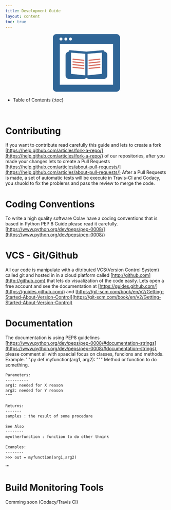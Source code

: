 ```yaml
---
title: Development Guide
layout: content
toc: true
---
```


<center>
<img src="/img/PH-ROOT-icons-DG.png"/>
</center>

* Table of Contents 
{:toc}
<br>


# Contributing
If you want to contribute read carefully this guide and lets to create a fork [https://help.github.com/articles/fork-a-repo/](https://help.github.com/articles/fork-a-repo/)
of our repositories, after you made your changes lets to create a Pull Requests [https://help.github.com/articles/about-pull-requests/](https://help.github.com/articles/about-pull-requests/)
After a Pull Requests is made, a set of automatic tests will be execute in Travis-CI and Codacy, you shuold to fix the problems and pass the review to merge the code.

# Coding Conventions
To write a high quality software Colav have a coding conventions 
that is based in Python PEP 8 Guide please read it carefully. [https://www.python.org/dev/peps/pep-0008/](https://www.python.org/dev/peps/pep-0008/)


# VCS - Git/Github
All our code is manipulate with a ditributed VCS(Version Control System) called git and hosted in 
in a cloud platform called [http://github.com](http://github.com) that lets do visualization of the code easily. 
Lets open a free account and see the documentation at [https://guides.github.com/](https://guides.github.com/) and [https://git-scm.com/book/en/v2/Getting-Started-About-Version-Control](https://git-scm.com/book/en/v2/Getting-Started-About-Version-Control) 

# Documentation
The documentation is using PEP8 guidelines [https://www.python.org/dev/peps/pep-0008/#documentation-strings](https://www.python.org/dev/peps/pep-0008/#documentation-strings), 
please comment all with spaecial focus on classes, funcions and methods.
Example.
'''.py
def myfunction(arg1, arg2):
    """
    Method or function to do something.
    
    Parameters:
    ----------
    arg1: needed for X reason
    arg2: needed for Y reason
    """
    
    Returns:
    -------
    samples : the result of some procedure
    
    See Also
    --------
    myotherfunction : function to do other thnink
    
    Examples:
    --------
    >>> out = myfunction(arg1,arg2)
'''


# Build Monitoring Tools
Comming soon (Codacy/Travis CI)

